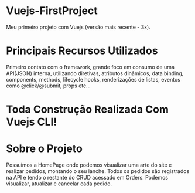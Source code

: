 # Vuejs-FirstProject
Meu primeiro projeto com Vuejs (versão mais recente - 3x).

# Principais Recursos Utilizados
Primeiro contato com o framework, grande foco em consumo de uma API(JSON) interna, utilizando diretivas, atributos dinâmicos, data binding, components, methods, lifecycle hooks, renderizações de listas, eventos como @click/@submit, props etc... 

# Toda Construção Realizada Com Vuejs CLI!

# Sobre o Projeto
Possuímos a HomePage onde podemos visualizar uma arte do site e realizar pedidos, montando o seu lanche. Todos os pedidos são registrados na API e tendo o restante do CRUD acessado em Orders. Podemos visualizar, atualizar e cancelar cada pedido.
